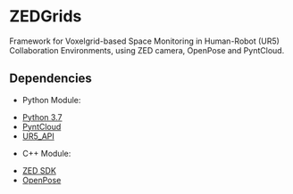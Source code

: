 # ZEDGrids
Framework for Voxelgrid-based Space Monitoring in Human-Robot (UR5) Collaboration Environments, using ZED camera, OpenPose and PyntCloud.

## Dependencies
- Python Module:
* [Python 3.7](https://www.python.org/downloads/release/python-37/)
* [PyntCloud](https://pyntcloud.readthedocs.io/en/latest/)
* [UR5_API](https://github.com/DIGI2-FEUP/UR5/tree/master/UR5-API)
- C++ Module:
* [ZED SDK](https://www.stereolabs.com/developers/release/)
* [OpenPose](ttps://github.com/CMU-Perceptual-Computing-Lab/openpose)


